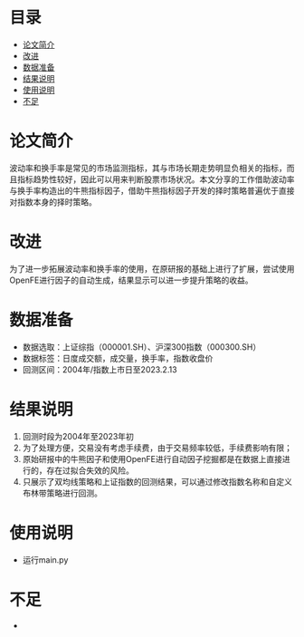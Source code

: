 # 目录
- [论文简介](#论文简介)
- [改进](#改进)
- [数据准备](#数据准备)
- [结果说明](#结果说明)
- [使用说明](#使用说明)
- [不足](#不足)

# 论文简介
波动率和换手率是常见的市场监测指标，其与市场长期走势明显负相关的指标，而且指标趋势性较好，因此可以用来判断股票市场状况。本文分享的工作借助波动率与换手率构造出的牛熊指标因子，借助牛熊指标因子开发的择时策略普遍优于直接对指数本身的择时策略。
# 改进
为了进一步拓展波动率和换手率的使用，在原研报的基础上进行了扩展，尝试使用OpenFE进行因子的自动生成，结果显示可以进一步提升策略的收益。
# 数据准备
- 数据选取：上证综指（000001.SH）、沪深300指数（000300.SH）
- 数据标签：日度成交额，成交量，换手率，指数收盘价
- 回测区间：2004年/指数上市日至2023.2.13  
# 结果说明
1. 回测时段为2004年至2023年初
2. 为了处理方便，交易没有考虑手续费，由于交易频率较低，手续费影响有限；
3. 原始研报中的牛熊因子和使用OpenFE进行自动因子挖掘都是在数据上直接进行的，存在过拟合失效的风险。
4. 只展示了双均线策略和上证指数的回测结果，可以通过修改指数名称和自定义布林带策略进行回测。
# 使用说明
- 运行main.py
# 不足
-  
